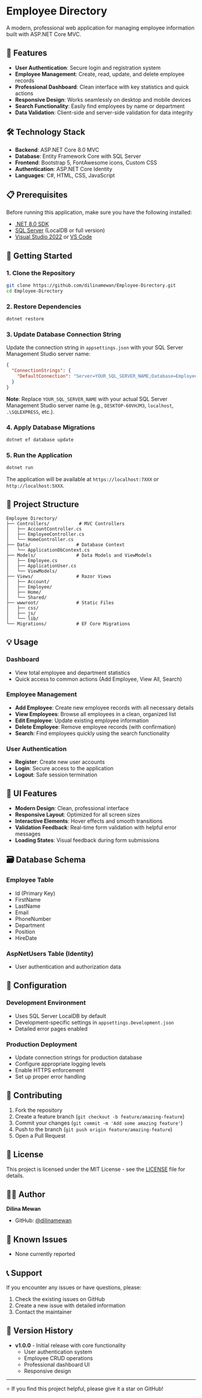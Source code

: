 # Employee Directory

A modern, professional web application for managing employee information built with ASP.NET Core MVC.

## 🚀 Features

- **User Authentication**: Secure login and registration system
- **Employee Management**: Create, read, update, and delete employee records
- **Professional Dashboard**: Clean interface with key statistics and quick actions
- **Responsive Design**: Works seamlessly on desktop and mobile devices
- **Search Functionality**: Easily find employees by name or department
- **Data Validation**: Client-side and server-side validation for data integrity

## 🛠️ Technology Stack

- **Backend**: ASP.NET Core 8.0 MVC
- **Database**: Entity Framework Core with SQL Server
- **Frontend**: Bootstrap 5, FontAwesome icons, Custom CSS
- **Authentication**: ASP.NET Core Identity
- **Languages**: C#, HTML, CSS, JavaScript

## 📋 Prerequisites

Before running this application, make sure you have the following installed:

- [.NET 8.0 SDK](https://dotnet.microsoft.com/download/dotnet/8.0)
- [SQL Server](https://www.microsoft.com/en-us/sql-server/sql-server-downloads) (LocalDB or full version)
- [Visual Studio 2022](https://visualstudio.microsoft.com/) or [VS Code](https://code.visualstudio.com/)

## 🚀 Getting Started

### 1. Clone the Repository
```bash
git clone https://github.com/dilinamewan/Employee-Directory.git
cd Employee-Directory
```

### 2. Restore Dependencies
```bash
dotnet restore
```

### 3. Update Database Connection String
Update the connection string in `appsettings.json` with your SQL Server Management Studio server name:
```json
{
  "ConnectionStrings": {
    "DefaultConnection": "Server=YOUR_SQL_SERVER_NAME;Database=EmployeeDirectoryDb;Trusted_Connection=true;TrustServerCertificate=Yes"
  }
}
```

**Note**: Replace `YOUR_SQL_SERVER_NAME` with your actual SQL Server Management Studio server name (e.g., `DESKTOP-60VHJM3`, `localhost`, `.\SQLEXPRESS`, etc.).

### 4. Apply Database Migrations
```bash
dotnet ef database update
```

### 5. Run the Application
```bash
dotnet run
```

The application will be available at `https://localhost:7XXX` or `http://localhost:5XXX`.

## 📁 Project Structure

```
Employee Directory/
├── Controllers/           # MVC Controllers
│   ├── AccountController.cs
│   ├── EmployeeController.cs
│   └── HomeController.cs
├── Data/                 # Database Context
│   └── ApplicationDbContext.cs
├── Models/               # Data Models and ViewModels
│   ├── Employee.cs
│   ├── ApplicationUser.cs
│   └── ViewModels/
├── Views/                # Razor Views
│   ├── Account/
│   ├── Employee/
│   ├── Home/
│   └── Shared/
├── wwwroot/              # Static Files
│   ├── css/
│   ├── js/
│   └── lib/
└── Migrations/           # EF Core Migrations
```

## 💡 Usage

### Dashboard
- View total employee and department statistics
- Quick access to common actions (Add Employee, View All, Search)

### Employee Management
- **Add Employee**: Create new employee records with all necessary details
- **View Employees**: Browse all employees in a clean, organized list
- **Edit Employee**: Update existing employee information
- **Delete Employee**: Remove employee records (with confirmation)
- **Search**: Find employees quickly using the search functionality

### User Authentication
- **Register**: Create new user accounts
- **Login**: Secure access to the application
- **Logout**: Safe session termination

## 🎨 UI Features

- **Modern Design**: Clean, professional interface
- **Responsive Layout**: Optimized for all screen sizes
- **Interactive Elements**: Hover effects and smooth transitions
- **Validation Feedback**: Real-time form validation with helpful error messages
- **Loading States**: Visual feedback during form submissions

## 🗃️ Database Schema

### Employee Table
- Id (Primary Key)
- FirstName
- LastName
- Email
- PhoneNumber
- Department
- Position
- HireDate

### AspNetUsers Table (Identity)
- User authentication and authorization data

## 🔧 Configuration

### Development Environment
- Uses SQL Server LocalDB by default
- Development-specific settings in `appsettings.Development.json`
- Detailed error pages enabled

### Production Deployment
- Update connection strings for production database
- Configure appropriate logging levels
- Enable HTTPS enforcement
- Set up proper error handling

## 🤝 Contributing

1. Fork the repository
2. Create a feature branch (`git checkout -b feature/amazing-feature`)
3. Commit your changes (`git commit -m 'Add some amazing feature'`)
4. Push to the branch (`git push origin feature/amazing-feature`)
5. Open a Pull Request

## 📝 License

This project is licensed under the MIT License - see the [LICENSE](LICENSE) file for details.

## 👨‍💻 Author

**Dilina Mewan**
- GitHub: [@dilinamewan](https://github.com/dilinamewan)

## 🐛 Known Issues

- None currently reported

## 📞 Support

If you encounter any issues or have questions, please:
1. Check the existing issues on GitHub
2. Create a new issue with detailed information
3. Contact the maintainer

## 🔄 Version History

- **v1.0.0** - Initial release with core functionality
  - User authentication system
  - Employee CRUD operations
  - Professional dashboard UI
  - Responsive design

---

⭐ If you find this project helpful, please give it a star on GitHub!
